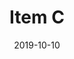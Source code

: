 ---
title: Item C
date: 2019-10-10
publishdate: 2019-10-10
menu:
    main:
        parent: Research
weight: 10
nav: false
---